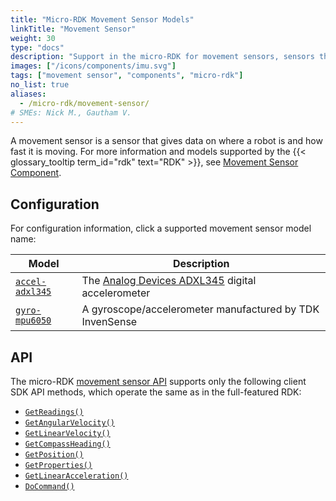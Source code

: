 ```yaml
---
title: "Micro-RDK Movement Sensor Models"
linkTitle: "Movement Sensor"
weight: 30
type: "docs"
description: "Support in the micro-RDK for movement sensors, sensors that measure location, kinematic data, or both."
images: ["/icons/components/imu.svg"]
tags: ["movement sensor", "components", "micro-rdk"]
no_list: true
aliases:
  - /micro-rdk/movement-sensor/
# SMEs: Nick M., Gautham V.
---
```


A movement sensor is a sensor that gives data on where a robot is and how fast it is moving.
For more information and models supported by the {{< glossary_tooltip term_id="rdk" text="RDK" >}}, see [Movement Sensor Component](/components/movement-sensor/).

## Configuration

For configuration information, click a supported movement sensor model name:

<!-- prettier-ignore -->
| Model |Description |
| ----- | ---------- |
| [`accel-adxl345`](accel-adxl345/) | The [Analog Devices ADXL345](https://www.analog.com/en/products/adxl345.html) digital accelerometer |
| [`gyro-mpu6050`](gyro-mpu6050/) | A gyroscope/accelerometer manufactured by TDK InvenSense |

## API

The micro-RDK [movement sensor API](/components/movement-sensor/#api) supports only the following client SDK API methods, which operate the same as in the full-featured RDK:

- [`GetReadings()`](/build/configure/components/movement-sensor/#getreadings)
- [`GetAngularVelocity()`](/build/configure/components/movement-sensor/#getangularvelocity)
- [`GetLinearVelocity()`](/build/configure/components/movement-sensor/#getlinearvelocity)
- [`GetCompassHeading()`](/build/configure/components/movement-sensor/#getcompassheading)
- [`GetPosition()`](/build/configure/components/movement-sensor/#getposition)
- [`GetProperties()`](/build/configure/components/movement-sensor/#getproperties)
- [`GetLinearAcceleration()`](/build/configure/components/movement-sensor/#getlinearacceleration)
- [`DoCommand()`](/build/configure/components/movement-sensor/#docommand)
